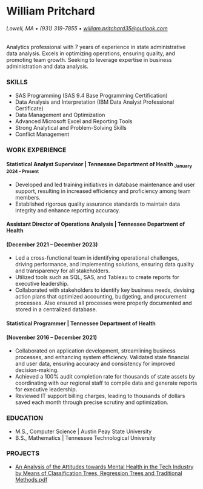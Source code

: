 # William Pritchard
###### Lowell, MA • (931) 319-7855 • william.pritchard35@outlook.com

Analytics professional with 7 years of experience in state administrative data analysis. Excels in
optimizing operations, ensuring quality, and promoting team growth. Seeking to leverage expertise 
in business administration and data analysis.

### SKILLS
- SAS Programming (SAS 9.4 Base Programming Certification)
- Data Analysis and Interpretation (IBM Data Analyst Professional Certificate)
- Data Management and Optimization
- Advanced Microsoft Excel and Reporting Tools
- Strong Analytical and Problem-Solving Skills
- Conflict Management

### WORK EXPERIENCE

#### Statistical Analyst Supervisor | Tennessee Department of Health <sub>January 2024 – Present</sub>

- Developed and led training initiatives in database maintenance and user support, resulting in increased efficiency and proficiency among team members.
- Established rigorous quality assurance standards to maintain data integrity and enhance reporting accuracy.

#### Assistant Director of Operations Analysis | Tennessee Department of Health
#### (December 2021 – December 2023)
- Led a cross-functional team in identifying operational challenges, driving performance, and implementing solutions, ensuring data quality and transparency for all stakeholders.
- Utilized tools such as SQL, SAS, and Tableau to create reports for executive leadership.
- Collaborated with stakeholders to identify key business needs, devising action plans that optimized
accounting, budgeting, and procurement processes. Also ensured all processes were properly documented and
stored in a centralized database.

#### Statistical Programmer | Tennessee Department of Health 
#### (November 2016 – December 2021)
- Collaborated on application development, streamlining business processes, and enhancing system efficiency. Validated state financial and user data, ensuring accuracy and consistency for improved decision-making.
- Achieved a 100% audit completion rate for thousands of state assets by coordinating with our regional staff to compile data and generate reports for executive leadership.
- Reviewed IT support billing charges, leading to thousands of dollars saved each month through precise scrutiny and optimization.

### EDUCATION

- M.S., Computer Science | Austin Peay State University
- B.S., Mathematics | Tennessee Technological University
  
### PROJECTS
- [An Analysis of the Attitudes towards Mental Health in the Tech Industry by Means of Classification Trees, Regression Trees and Traditional Methods.pdf](https://github.com/wpritchard/portfolio/blob/e55e2bba24977371aa5f247d2ea23a11230ddf70/An%20Analysis%20of%20the%20Attitudes%20towards%20Mental%20Health%20in%20the%20Tech%20Industry%20by%20Means%20of%20Classification%20Trees%2C%20Regression%20Trees%20and%20Traditional%20Methods.pdf)
